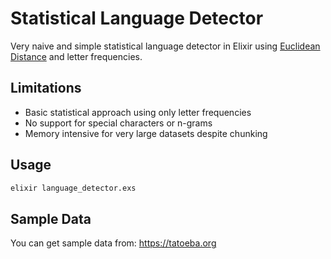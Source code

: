 # Statistical Language Detector

Very naive and simple statistical language detector in Elixir using [Euclidean Distance](https://en.wikipedia.org/wiki/Euclidean_distance) and letter frequencies.

## Limitations
- Basic statistical approach using only letter frequencies
- No support for special characters or n-grams
- Memory intensive for very large datasets despite chunking

## Usage

```bash
elixir language_detector.exs
```

## Sample Data
You can get sample data from: https://tatoeba.org
